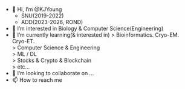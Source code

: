 - 👋 Hi, I’m @KJYoung
    * SNU(2019-2022)
    * ADD(2023-2026, ROND)
- 👀 I’m interested in Biology & Computer Science(Engineering)
- 🌱 I’m currently learning(& interested in)
      > Bioinformatics. Cryo-EM. Cryo-ET.   
      > Computer Science & Engineering   
      > ML / DL   
      > Stocks & Crypto & Blockchain   
      > etc...
- 💞️ I’m looking to collaborate on ...
- 📫 How to reach me 

<!---
KJYoung/KJYoung is a ✨ special ✨ repository because its `README.md` (this file) appears on your GitHub profile.
You can click the Preview link to take a look at your changes.
--->
